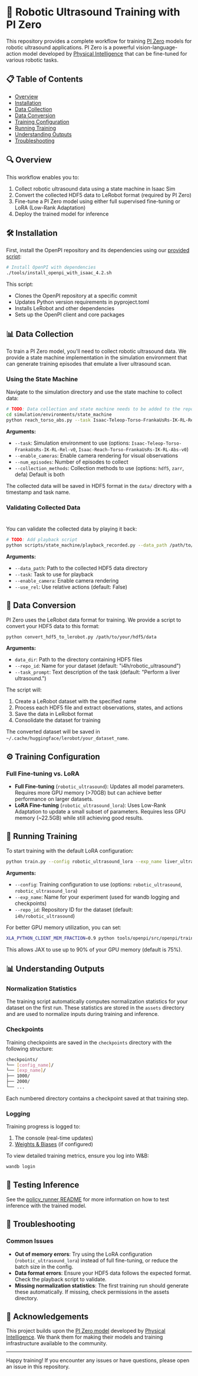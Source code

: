 # 🤖 Robotic Ultrasound Training with PI Zero

This repository provides a complete workflow for training [PI Zero](https://www.physicalintelligence.company/blog/pi0) models for robotic ultrasound applications. PI Zero is a powerful vision-language-action model developed by [Physical Intelligence](https://www.physicalintelligence.company/) that can be fine-tuned for various robotic tasks.

## 📋 Table of Contents

- [Overview](#overview)
- [Installation](#installation)
- [Data Collection](#data-collection)
- [Data Conversion](#data-conversion)
- [Training Configuration](#training-configuration)
- [Running Training](#running-training)
- [Understanding Outputs](#understanding-outputs)
- [Troubleshooting](#troubleshooting)

## 🔍 Overview

This workflow enables you to:

1. Collect robotic ultrasound data using a state machine in Isaac Sim
2. Convert the collected HDF5 data to LeRobot format (required by PI Zero)
3. Fine-tune a PI Zero model using either full supervised fine-tuning or LoRA (Low-Rank Adaptation)
4. Deploy the trained model for inference

## 🛠️ Installation

First, install the OpenPI repository and its dependencies using our [provided script](../../../../../tools/install_openpi_with_isaac_4.2.sh):
```bash
# Install OpenPI with dependencies
./tools/install_openpi_with_isaac_4.2.sh
```

This script:
- Clones the OpenPI repository at a specific commit
- Updates Python version requirements in pyproject.toml
- Installs LeRobot and other dependencies
- Sets up the OpenPI client and core packages

## 📊 Data Collection

To train a PI Zero model, you'll need to collect robotic ultrasound data. We provide a state machine implementation in the simulation environment that can generate training episodes that emulate a liver ultrasound scan.

### Using the State Machine

Navigate to the simulation directory and use the state machine to collect data:
```bash
# TODO: Data collection and state machine needs to be added to the repo
cd simulation/environments/state_machine
python reach_torso_abs.py --task Isaac-Teleop-Torso-FrankaUsRs-IK-RL-Rel-v0 --enable_cameras --num_episodes 10 --collection_methods hdf5
```
**Arguments:**
- `--task`: Simulation environment to use (options: `Isaac-Teleop-Torso-FrankaUsRs-IK-RL-Rel-v0`, `Isaac-Reach-Torso-FrankaUsRs-IK-RL-Abs-v0`)
- `--enable_cameras`: Enable camera rendering for visual observations
- `--num_episodes`: Number of episodes to collect
- `--collection_methods`: Collection methods to use (options: `hdf5`, `zarr`, defa) Default is both

The collected data will be saved in HDF5 format in the `data/` directory with a timestamp and task name.

### Validating Collected Data

#
You can validate the collected data by playing it back:
```bash
# TODO: Add playback script
python scripts/state_machine/playback_recorded.py --data_path /path/to/your/data --task Isaac-Teleop-Torso-FrankaUsRs-IK-RL-Rel-v0 --enable_camera --use_rel
```

**Arguments:**
- `--data_path`: Path to the collected HDF5 data directory
- `--task`: Task to use for playback
- `--enable_camera`: Enable camera rendering
- `--use_rel`: Use relative actions (default: False)

## 🔄 Data Conversion

PI Zero uses the LeRobot data format for training. We provide a script to convert your HDF5 data to this format:

```bash
python convert_hdf5_to_lerobot.py /path/to/your/hdf5/data
```

**Arguments:**
- `data_dir`: Path to the directory containing HDF5 files
- `--repo_id`: Name for your dataset (default: "i4h/robotic_ultrasound")
- `--task_prompt`: Text description of the task (default: "Perform a liver ultrasound.")

The script will:
1. Create a LeRobot dataset with the specified name
2. Process each HDF5 file and extract observations, states, and actions
3. Save the data in LeRobot format
4. Consolidate the dataset for training

The converted dataset will be saved in `~/.cache/huggingface/lerobot/your_dataset_name`.

## ⚙️ Training Configuration

### Full Fine-tuning vs. LoRA

- **Full Fine-tuning** (`robotic_ultrasound`): Updates all model parameters. Requires more GPU memory (>70GB) but can achieve better performance on larger datasets.
- **LoRA Fine-tuning** (`robotic_ultrasound_lora`): Uses Low-Rank Adaptation to update a small subset of parameters. Requires less GPU memory (~22.5GB) while still achieving good results.

## 🚀 Running Training

To start training with the default LoRA configuration:
```bash
python train.py --config robotic_ultrasound_lora --exp_name liver_ultrasound
```
**Arguments:**
- `--config`: Training configuration to use (options: `robotic_ultrasound`, `robotic_ultrasound_lora`)
- `--exp_name`: Name for your experiment (used for wandb logging and checkpoints)
- `--repo_id`: Repository ID for the dataset (default: `i4h/robotic_ultrasound`)

For better GPU memory utilization, you can set:
```bash
XLA_PYTHON_CLIENT_MEM_FRACTION=0.9 python tools/openpi/src/openpi/train.py --config robotic_ultrasound_lora --exp_name liver_ultrasound
```
This allows JAX to use up to 90% of your GPU memory (default is 75%).

## 📊 Understanding Outputs

### Normalization Statistics

The training script automatically computes normalization statistics for your dataset on the first run. These statistics are stored in the `assets` directory and are used to normalize inputs during training and inference.

### Checkpoints

Training checkpoints are saved in the `checkpoints` directory with the following structure:

```bash
checkpoints/
└── [config_name]/
└── [exp_name]/
├── 1000/
├── 2000/
└── ...
```

Each numbered directory contains a checkpoint saved at that training step.

### Logging

Training progress is logged to:
1. The console (real-time updates)
2. [Weights & Biases](https://wandb.ai/) (if configured)

To view detailed training metrics, ensure you log into W&B:
```bash
wandb login
```

## 🚀 Testing Inference
See the [policy_runner README](../../policy_runner/README.md) for more information on how to test inference with the trained model.

## 🔧 Troubleshooting

### Common Issues

- **Out of memory errors**: Try using the LoRA configuration (`robotic_ultrasound_lora`) instead of full fine-tuning, or reduce the batch size in the config.
- **Data format errors**: Ensure your HDF5 data follows the expected format. Check the playback script to validate.
- **Missing normalization statistics**: The first training run should generate these automatically. If missing, check permissions in the assets directory.

## 🙏 Acknowledgements

This project builds upon the [PI Zero model](https://www.physicalintelligence.company/blog/pi0) developed by [Physical Intelligence](https://www.physicalintelligence.company/). We thank them for making their models and training infrastructure available to the community.

---

Happy training! If you encounter any issues or have questions, please open an issue in this repository.
